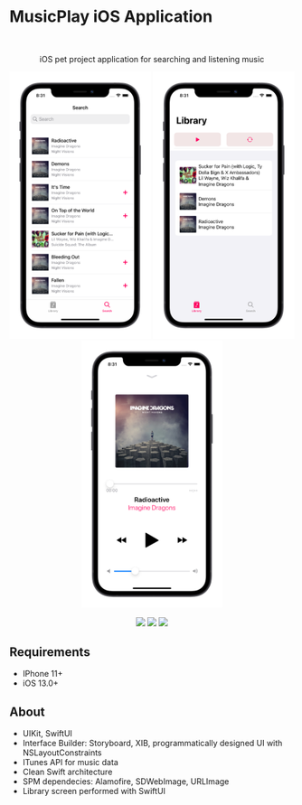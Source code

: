 # MusicPlay iOS Application
<br />
    <p align="center">
        iOS pet project application for searching and listening music
    </p>
</p>
<p align="center">
<img src= "Screenshots/Search.png" width="250">
<img src= "Screenshots/Library.png" width="250">
<img src= "Screenshots/TrackDetailed.png" width="250">
</p>
<p align="center">
<img src= "Screenshots/Preview1.gif" width="250">
<img src= "Screenshots/Preview2.gif" width="250">
<img src= "Screenshots/Preview3.gif" width="250">
</p>

## Requirements
- IPhone 11+
- iOS 13.0+

## About
- UIKit, SwiftUI
- Interface Builder: Storyboard, XIB, programmatically designed UI with NSLayoutConstraints
- ITunes API for music data
- Clean Swift architecture
- SPM dependecies: Alamofire, SDWebImage, URLImage
- Library screen performed with SwiftUI
</p>

